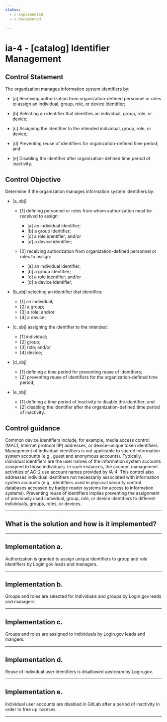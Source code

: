 ```yaml
---
status:
  - c-implemented
  - c-documented

---
```


# ia-4 - \[catalog\] Identifier Management

## Control Statement

The organization manages information system identifiers by:

- \[a\] Receiving authorization from organization-defined personnel or roles to assign an individual, group, role, or device identifier;

- \[b\] Selecting an identifier that identifies an individual, group, role, or device;

- \[c\] Assigning the identifier to the intended individual, group, role, or device;

- \[d\] Preventing reuse of identifiers for organization-defined time period; and

- \[e\] Disabling the identifier after organization-defined time period of inactivity.

## Control Objective

Determine if the organization manages information system identifiers by:

- \[a_obj\]

  - \[1\] defining personnel or roles from whom authorization must be received to assign:

    - \[a\] an individual identifier;
    - \[b\] a group identifier;
    - \[c\] a role identifier; and/or
    - \[d\] a device identifier;

  - \[2\] receiving authorization from organization-defined personnel or roles to assign:

    - \[a\] an individual identifier;
    - \[b\] a group identifier;
    - \[c\] a role identifier; and/or
    - \[d\] a device identifier;

- \[b_obj\] selecting an identifier that identifies:

  - \[1\] an individual;
  - \[2\] a group;
  - \[3\] a role; and/or
  - \[4\] a device;

- \[c_obj\] assigning the identifier to the intended:

  - \[1\] individual;
  - \[2\] group;
  - \[3\] role; and/or
  - \[4\] device;

- \[d_obj\]

  - \[1\] defining a time period for preventing reuse of identifiers;
  - \[2\] preventing reuse of identifiers for the organization-defined time period;

- \[e_obj\]

  - \[1\] defining a time period of inactivity to disable the identifier; and
  - \[2\] disabling the identifier after the organization-defined time period of inactivity.

## Control guidance

Common device identifiers include, for example, media access control (MAC), Internet protocol (IP) addresses, or device-unique token identifiers. Management of individual identifiers is not applicable to shared information system accounts (e.g., guest and anonymous accounts). Typically, individual identifiers are the user names of the information system accounts assigned to those individuals. In such instances, the account management activities of AC-2 use account names provided by IA-4. This control also addresses individual identifiers not necessarily associated with information system accounts (e.g., identifiers used in physical security control databases accessed by badge reader systems for access to information systems). Preventing reuse of identifiers implies preventing the assignment of previously used individual, group, role, or device identifiers to different individuals, groups, roles, or devices.

______________________________________________________________________

## What is the solution and how is it implemented?

<!-- Please leave this section blank and enter implementation details in the parts below. -->

______________________________________________________________________

## Implementation a.

Authorization is granted to assign unique identifiers to group and role identifiers by Login.gov leads and managers.

______________________________________________________________________

## Implementation b.

Groups and roles are selected for individuals and groups by Login.gov leads and managers.  

______________________________________________________________________

## Implementation c.

Groups and roles are assigned to individuals by Login.gov leads and mangers.

______________________________________________________________________

## Implementation d.

Reuse of individual user identifiers is disallowed upstream by Login.gov.

______________________________________________________________________

## Implementation e.

Individual user accounts are disabled in GitLab after a period of inactivity in order to free up licenses.  

______________________________________________________________________
